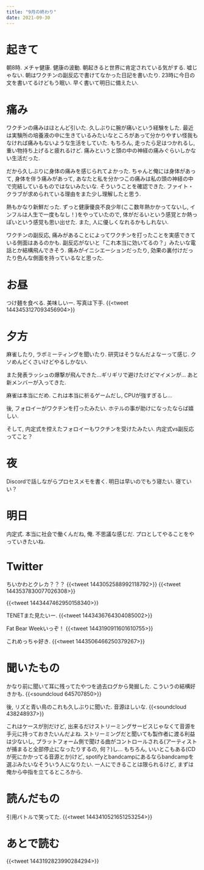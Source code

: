 ```yaml
---
title: "9月の終わり"
date: 2021-09-30
---
```


# 起きて
朝8時. メチャ健康. 健康の波動. 朝起きると世界に肯定されている気がする. 嘘じゃない. 朝はワクチンの副反応で書けてなかった日記を書いたり. 23時に今日の文を書いてるけどもう眠い. 早く書いて明日に備えたい.

# 痛み
ワクチンの痛みはほとんど引いた. 久しぶりに腕が痛いという経験をした. 最近は実験所の培養液の中に生きているみたいなところがあって分かりやすい怪我もなければ痛みもないような生活をしていた. もちろん, 走ったら足はつかれるし, 重い物持ち上げると疲れるけど. 痛みというと頭の中の神経の痛みぐらいしかない生活だった.

だから久しぶりに身体の痛みを感じられてよかった. ちゃんと俺には身体があって, 身体を伴う痛みがあって, あなたと私を分かつこの痛みは私の頭の神経の中で完結しているものではないみたいな. そういうことを確認できた. ファイト・クラブが求められている理由をまた少し理解したと思う.

熱もかなり新鮮だった. ずっと健康優良不良少年(ここ数年熱かかってないし, インフルは人生で一度もなし！)をやっていたので, 体がだるいという感覚とか熱っぽいという感覚も思い出せた. また, 人に優しくなれるかもしれない.

ワクチンの副反応, 痛みがあることによってワクチンを打ったことを実感できている側面はあるのかも. 副反応がないと「これ本当に効いてるの？」みたいな電話とか結構飛んできそう. 痛みがイニシエーションだったり, 効果の裏付けだったり色んな側面を持っているなと思った.

# お昼
つけ麺を食べる. 美味しいー. 写真は下手.
{{<tweet 1443453127093456904>}}
# 夕方
麻雀したり, ラボミーティングを聞いたり. 研究はそうなんだよなーって感じ. クソめんどくさいけどやるしかない.

また発表ラッシュの爆撃が飛んできた...ギリギリで避けたけどマイメンが... あと新メンバーが入ってきた.

麻雀は本当にだめ. これは本当に祈るゲームだし, CPUが強すぎるし...

後, フォロイーがワクチンを打ったみたい. ホテルの事が助けになったならば嬉しい.

そして, 内定式を控えたフォロイーもワクチンを受けたみたい. 内定式vs副反応ってこと？
# 夜
Discordで話しながらプロセスメモを書く. 明日は早いのでもう寝たい. 寝ていい？

# 明日
内定式. 本当に社会で働くんだね, 俺. 不思議な感じだ. プロとしてやることをやっていきたいね.
# Twitter
ちいかわとクレカ？？？
{{<tweet 1443052588992118792>}}
{{<tweet 1443537830077026308>}}

{{<tweet 1443447462950158340>}}

TENETまた見たいー.
{{<tweet 1443436764304085002>}}

Fat Bear Weekいっぞ！
{{<tweet 1443190911601610755>}}

これめっちゃ好き.
{{<tweet 1443506466250379267>}}
# 聞いたもの
かなり前に聞いて耳に残ってたやつを過去ログから発掘した. こういうの結構好きかも.
{{<soundcloud 645707850>}}

後, リズと青い鳥のこれも久しぶりに聞いた. 音源ほしいな.
{{<soundcloud 438248937>}}

これはケースが別だけど, 出来るだけストリーミングサービスじゃなくて音源を手元に持っておきたいんだよね. ストリーミングだと聞いても製作者に渡る利益は少ないし, プラットフォーム側で聞ける曲がコントロールされる(アーティストが捕まると全部停止になったりするの, 何？)し... もちろん, いいとこもある(CDが死にかかってる音源とか)けど, spotifyとbandcampにあるならbandcampを選ぶみたいなそういう人になりたい. 一人にできることは限られるけど, まずは俺から中指を立てるところから.

# 読んだもの
引用バトルで笑ってた.
{{<tweet 1443410521651253254>}}
# あとで読む
{{<tweet 1443192823990284294>}}
